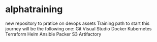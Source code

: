 # alphatraining
new repository to pratice on devops assets
Training path to start this journey will be the following one: 
Git
Visual Studio
Docker
Kubernetes
Terraform
Helm
Ansible
Packer
S3
Artifactory
